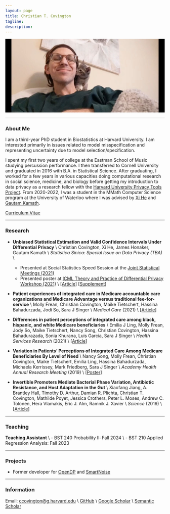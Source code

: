 ```yaml
---
layout: page
title: Christian T. Covington
tagline: 
description:
---
```


<img src="christian_pic.jpg" alt="profile_picture" width="1000"/> 

---

### About Me 
I am a third-year PhD student in Biostatistics at Harvard University.
I am interested primarily in issues related to model misspecification and
representing uncertainty due to model selection/specification.


I spent my first two years of college at the Eastman School of Music studying percussion performance. I then transferred to Cornell University and graduated in 2016 with B.A. in Statistical Science. After graduating, I worked for a few years in various capacities doing computational research in social science, medicine, and biology before getting my introduction to data privacy as a research fellow with the [Harvard University Privacy Tools Project](https://privacytools.seas.harvard.edu/). 
From 2020-2022, I was a student in the MMath Computer Science program at the University of Waterloo where I was advised by [Xi He](https://cs.uwaterloo.ca/~xihe/) and [Gautam Kamath](http://www.gautamkamath.com/).

<a href="cv/covington_cv.pdf" target="blank_">Curriculum Vitae</a>

---

### Research
- **Unbiased Statistical Estimation and Valid Confidence Intervals Under Differential Privacy** \\
Christian Covington, Xi He, James Honaker, Gautam Kamath \\
*Statistica Sinica: Special Issue on Data Privacy (TBA)* \\
    - Presented at Social Statistics Speed Session at the [Joint Statistical Meetings (2021)](https://ww2.amstat.org/meetings/jsm/2021/index.cfm)
    - Presented poster at [ICML Theory and Practice of Differential Privacy Workshop (2021)](https://tpdp.journalprivacyconfidentiality.org/2021/) \\
[[Article](https://www3.stat.sinica.edu.tw/ss_newpaper/SS-2022-0276_na.pdf)]
[[Supplement](https://www3.stat.sinica.edu.tw/preprint/supp/2022-0276_supp.pdf)]

- **Patient experiences of integrated care in Medicare accountable care organizations and Medicare Advantage versus traditional fee-for-service** \\
Molly Frean, Christian Covington, Maike Tietschert, Hassina Bahadurzada, Jodi So, Sara J Singer \\
*Medical Care* (2021) \\
[[Article](https://pubmed.ncbi.nlm.nih.gov/33273291/)]

- **Differences in patient perceptions of integrated care among black, hispanic, and white Medicare beneficiaries** \\
Emilia J Ling, Molly Frean, Jody So, Maike Tietschert, Nancy Song, Christian Covington, Hassina Bahadurazada, Sonia Khurana, Luis Garcia, Sara J Singer \\
*Health Services Research* (2021) \\
[[Article](https://onlinelibrary.wiley.com/doi/abs/10.1111/1475-6773.13637)]

- **Variation in Patients’ Perceptions of Integrated Care Among Medicare Beneficiaries By Level of Need** \\
Nancy Song, Molly Frean, Christian Covington, Maike Tietschert, Emilia Ling, Hassina Bahadurzada, Michaela Kerrissey, Mark Friedberg, Sara J Singer \\
*Academy Health Annual Research Meeting* (2019) \\
[[Poster](https://academyhealth.confex.com/academyhealth/2019arm/meetingapp.cgi/Paper/32193)]

- **Invertible Promoters Mediate Bacterial Phase Variation, Antibiotic Resistance, and Host Adaptation in the Gut** \\
Xiaofang Jiang, A. Brantley Hall, Timothy D. Arthur, Damian R. Plichta, Christian T. Covington, Mathilde Poyet, Jessica Crothers, Peter L. Moses, Andrew C. Tolonen, Hera Vlamakis, Eric J. Alm, Ramnik J. Xavier \\
*Science* (2019) \\
[[Article](https://science.sciencemag.org/content/363/6423/181)]

--- 

### Teaching
**Teaching Assistant** \\
    - BST 240 Probability II: Fall 2024 \\
    - BST 210 Applied Regression Analysis: Fall 2023

---

### Projects
- Former developer for [OpenDP](https://projects.iq.harvard.edu/opendp) and [SmartNoise](https://github.com/opendifferentialprivacy/smartnoise-core)

---

### Information
Email: ccovington@g.harvard.edu \\
[GitHub](https://github.com/ctcovington) \\
[Google Scholar](https://scholar.google.com/citations?hl=en&user=dxtVsBAAAAAJ&sortby=pubdate&view_op=list_works&gmla=AJsN-F5eRs3wf0Xvi6e13Nz-xGd-4sjPF_eARqmRYrfL3fHgnsJY0c4FOJGCbook2trXkrWDcLnsi3nAKXMM1NoecBFHnmyIZi64YhuEChlIAogBGvwQ9cc) \\
[Semantic Scholar](https://www.semanticscholar.org/author/1661151584)